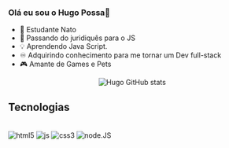 ### Olá eu sou o Hugo Possa👋


- 📖 Estudante Nato
- 🔶 Passando do juridiquês para o JS
- 💡 Aprendendo Java Script.
- ♾️ Adquirindo conhecimento para me tornar um Dev full-stack
- 🎮 Amante de Games e Pets

<div align="center">
  
![Hugo GitHub stats](https://github-readme-stats.vercel.app/api?username=possahugo&show_icons=true&theme=onedark)
  
</div>

## Tecnologias

<div style="display: inline_block"><br/>
  <img align="center" alt="html5" src="https://img.shields.io/badge/HTML5-E34F26?style=for-the-badge&logo=html5&logoColor=white" />
  <img align="center" alt="js" src="https://img.shields.io/badge/JavaScript-F7DF1E?style=for-the-badge&logo=javascript&logoColor=black" />
  <img align="center" alt="css3" src="https://img.shields.io/badge/CSS3-1572B6?style=for-the-badge&logo=css3&logoColor=white" />
  <img align="center" alt="node.JS" src="https://img.shields.io/badge/Node.js-43853D?style=for-the-badge&logo=node.js&logoColor=white" />
</div>
